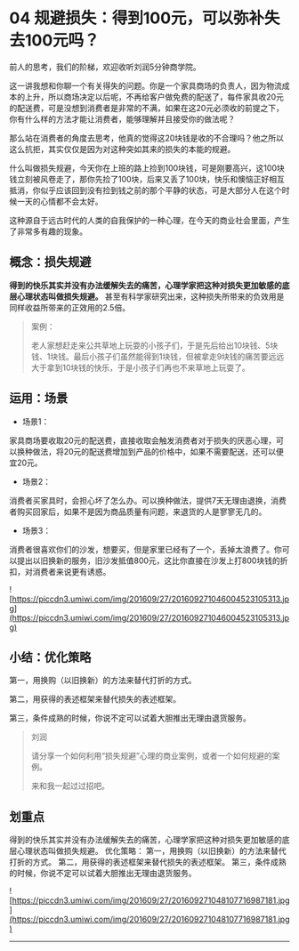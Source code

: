 # 04 规避损失：得到100元，可以弥补失去100元吗？

前人的思考，我们的阶梯，欢迎收听刘润5分钟商学院。

这一讲我想和你聊一个有关得失的问题。你是一个家具商场的负责人，因为物流成本的上升，所以商场决定以后呢，不再给客户做免费的配送了，每件家具收20元的配送费，可是没想到消费者是非常的不满，如果在这20元必须收的前提之下，你有什么样的方法才能让消费者，能够理解并且接受你的做法呢？

那么站在消费者的角度去思考，他真的觉得这20块钱是收的不合理吗？他之所以这么抗拒，其实仅仅是因为对这种突如其来的损失的本能的规避。

什么叫做损失规避，今天你在上班的路上捡到100块钱，可是刚要高兴，这100块钱立刻被风卷走了，那你先捡了100块，后来又丢了100块，快乐和懊恼正好相互抵消，你似乎应该回到没有捡到钱之前的那个平静的状态，可是大部分人在这个时候一天的心情都不会太好。

这种源自于远古时代的人类的自我保护的一种心理，在今天的商业社会里面，产生了非常多有趣的现象。

## 概念：损失规避

 **得到的快乐其实并没有办法缓解失去的痛苦，心理学家把这种对损失更加敏感的底层心理状态叫做损失规避。** 甚至有科学家研究出来，这种损失所带来的负效用是同样收益所带来的正效用的2.5倍。

> 案例：
> 
> 老人家想赶走来公共草地上玩耍的小孩子们，于是先后给出10块钱、5块钱、1块钱。最后小孩子们虽然能得到1块钱，但被拿走9块钱的痛苦要远远大于拿到10块钱的快乐，于是小孩子们再也不来草地上玩耍了。

## 运用：场景

* 场景1：

家具商场要收取20元的配送费，直接收取会触发消费者对于损失的厌恶心理，可以换种做法，将20元的配送费增加到产品的价格中，如果不需要配送，还可以便宜20元。

* 场景2：

消费者买家具时，会担心坏了怎么办。可以换种做法，提供7天无理由退换，消费者购买回家后，如果不是因为商品质量有问题，来退货的人是寥寥无几的。

* 场景3：

消费者很喜欢你们的沙发，想要买，但是家里已经有了一个，丢掉太浪费了。你可以提出以旧换新的服务，旧沙发抵值800元，这比你直接在沙发上打800块钱的折扣，对消费者来说更有诱惑。

![https://piccdn3.umiwi.com/img/201609/27/201609271046004523105313.jpg](https://piccdn3.umiwi.com/img/201609/27/201609271046004523105313.jpg)

## 小结：优化策略

第一，用换购（以旧换新）的方法来替代打折的方式。

第二，用获得的表述框架来替代损失的表述框架。

第三，条件成熟的时候，你说不定可以试着大胆推出无理由退货服务。

> 刘润
> 
> 请分享一个如何利用“损失规避”心理的商业案例，或者一个如何规避的案例。
> 
> 来和我一起过过招吧。

## 划重点

得到的快乐其实并没有办法缓解失去的痛苦，心理学家把这种对损失更加敏感的底层心理状态叫做损失规避。
优化策略：
第一，用换购（以旧换新）的方法来替代打折的方式。
第二，用获得的表述框架来替代损失的表述框架。
第三，条件成熟的时候，你说不定可以试着大胆推出无理由退货服务。

![https://piccdn3.umiwi.com/img/201609/27/201609271048107716987181.jpg](https://piccdn3.umiwi.com/img/201609/27/201609271048107716987181.jpg)

---
